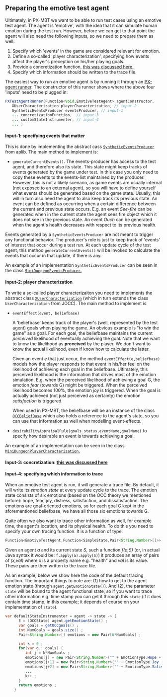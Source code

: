## Preparing the emotive test agent

Ultimately, in PX-MBT we want to be able to run test cases using an emotive test agent. The agent is 'emotive', with the idea that it can simulate human emotion during the test run. However, before we can get to that point the agent will also need the following inputs, so we need to prepare them as well:

   1. Specify which 'events' in the game are considered relevant for emotion.
   1. Define a so-called 'player characterization', specifying how events affect the player's preception on his/her playing goals.
   1. Provide a concretization function, [this was discussed here.](concretization.md)
   1. Specify which information should be written to the trace file.

The easiest way to run an emotive agent is by running it through an [PX-agent runner](../src/main/java/eu/iv4xr/ux/pxtesting/PXTestAgentRunner.java). The constructor of this runner shows where the above four 'inputs' need to be plugged in:

```java
PXTestAgentRunner(Function<Void,EmotiveTestAgent> agentConstructor,
   XUserCharacterization playerCharacterization, // input-2
   SyntheticEventsProducer eventsProducer, // input-1
   ... concretizationFunction,  // input-3
   ... customStateInstrumenter, // input-4
   ... )
```

#### Input-1: specifying events that matter


This is done by implementing the abstract cass [`SyntheticEventsProducer`](https://github.com/iv4xr-project/aplib/blob/master/src/main/java/eu/iv4xr/framework/mainConcept/SyntheticEventsProducer.java) from aplib. The main method to implement is:

  *  `generateCurrentEvents()`. The events-producer has access to the test agent, and therefore also its state. This state might keep tracks of events generated by the game under test. In this case you only need to copy these events to the events-list maintained by the producer.
However, this is not a likely scenario, as game events are usually internal (not exposed to an external agent), so you will have to define yourself what events should be generated based on the game state. Usually, this will in turn also need the agent to also keep track its previous state. An event can be defined as occurring when a certain difference between the current and previous state occurs. E.g. an event _See-fire_ can be generated when in the current state the agent sees fire object which it does not see in the previous state. An event _Ouch_ can be generated when the agent's health decreases with respect to its previous health.

Events generated by a `SyntheticEventsProducer` are not meant to trigger any functional behavior. The producer's role is just to keep track of 'events' of interest that occur during a test run. At each update cycle of the test agent, this method `generateCurrentEvents()` will be invoked to calculate the events that occur in that update, if there is any.

An example of an implementation `SyntheticEventsProducer` can be seen in the class [`MiniDungeonEventsProducer`.](../src/main/java/eu/iv4xr/ux/pxtesting/study/minidungeon/MiniDungeonEventsProducer.java)

#### Input-2: player characterization

To write a so-called player characterizaiton you need to implements the abstract class [`XUserCharacterization`](../src/main/java/eu/iv4xr/ux/pxtesting/occ/XUserCharacterization.java) (which in turn extends the class `UserCharacterization` from JOCC). The main method to implement is:

   * `eventEffect(event, beliefbase)`

     A 'beliefbase' keeps track of the player's (well, represented by the test agent) goals when playing the game. An obvious example is "to win the game" as a goal. For each goal, the beliefbase maintains the current _perceived_ likelihood of eventually achieving the goal. Note that we want to know the likelihood as **preceived** by the player. We don't want to know the actual likelihood, even if know how to calculate the latter.

     Given an event _e_ that just occur, the method `eventEffect(e,beliefbase)` models how the player responds to that event in his/her feel on the likelihood of achieving each goal in the beliefbase. Ultimately, this perceived likelihood is the information that drives most of the emotion simulation. E.g. when the perceived likelihood of achieving a goal G, the emotion _fear_ (towards G) might be triggered. When the perceived likelihood becomes 100%, the emotion _joy_ is triggered. When the goal is actually achieved (not just perceived as certainty) the emotion _satisfaction_ is triggered.


     When used in PX-MBT, the beliefbase will be an instance of the class [`OCCBeliefBase`](../src/main/java/eu/iv4xr/ux/pxtesting/occ/OCCBeliefBase.java) which also holds a reference to the agent's state, so you can use that information as well when modelling event-effects.

  * `desirabilityAppraisalRule(goals_status,eventName,goalName)` to specify how desirable an event is towards achieving a goal.

An example of an implementation can be seen in the class [`MiniDungeonPlayerCharacterization`.](../src/main/java/eu/iv4xr/ux/pxtesting/study/minidungeon/MiniDungeonPlayerCharacterization.java)

#### Input-3: concretization: [this was discussed here](concretization.md)

#### Input-4: specifying which information to trace

When an emotive test agent is run, it will generate a trace file. By default, it will write its _emotion state_ at every update cycle to the trace. The emotion state consists of six emotions (based on the OCC theory we mentioned before): hope, fear, joy, distress, satisfaction, and dissatisfaction. The emotions are goal-oriented emotions, so for each goal G kept in the aforementioned beliefbase, we have all those six emotions towards G.

Quite often we also want to trace other information as well, for example time, the agent's location, and its physical health. To do this you need to specify your own tracing function. It is a function of type:

```java
Function<EmotiveTestAgent,Function<SimpleState,Pair<String,Number>[]>>
```

Given an agent _a_ and its current state _S_, such a function _f(a,S)_ (or, in actual Java syntax it would be: `f.apply(a).apply(S)`) it produces an array of pairs of _(x,val)_ where _x_ is a property name e.g. "health" and _val_ is its value. These pairs are then written to the trace file.

As an example, below we show here the code of the default tracing function. The important things to note are: (1) how to get to the agent emotion state (through `agent.getEmotionState()`). And (2), the parameter `state` will be bound to the agent functional state, so if you want to trace other information e.g. time stamp you can get it through this `state` (if it does contain time stamp, in this example; it depends of course on your implementation of `state`).

```java
var defaultStateInstrumenter = agent -> state -> {
      E = (OCCState) agent.getEmotionState() ;
      var goals = getOCCgoals() ;
      int NumGoals = goals.size() ;
      Pair<String,Number>[] emotions = new Pair[6*NumGoals] ;

      int k = 0 ;
      for(var g : goals) {
         int j = k*NumGoals ;
         emotions[j] = new Pair<String,Number>("" + EmotionType.Hope + "_" + g, E.hope(g)) ;
         emotions[j+1] = new Pair<String,Number>("" + EmotionType.Joy + "_" + g, E.joy(g)) ;
         emotions[j+2] = new Pair<String,Number>("" + EmotionType.Satisfaction + "_" + g , E.satisfaction(g)) ;
         ...
         k++ ;
      }
      return emotions ;
    }
```

